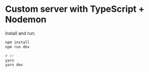 # Custom server with TypeScript + Nodemon
Install and run:

```bash
npm install
npm run dev

# or
yarn
yarn dev
```
